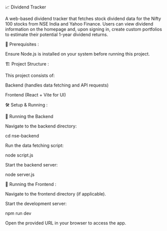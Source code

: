 📈 Dividend Tracker

A web-based dividend tracker that fetches stock dividend data for the Nifty 100 stocks from NSE India and Yahoo Finance. Users can view dividend information on the homepage and, upon signing in, create custom portfolios to estimate their potential 1-year dividend returns.

🚀 Prerequisites :

Ensure Node.js is installed on your system before running this project.

🏗️ Project Structure :

This project consists of:

Backend (handles data fetching and API requests)

Frontend (React + Vite for UI)

🛠️ Setup & Running :

🔹 Running the Backend

Navigate to the backend directory:

cd nse-backend

Run the data fetching script:

node script.js

Start the backend server:

node server.js

🔹 Running the Frontend :

Navigate to the frontend directory (if applicable).

Start the development server:

npm run dev

Open the provided URL in your browser to access the app.
